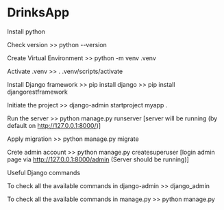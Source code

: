 # DrinksApp

Install python

Check version 
    >> python --version

Create Virtual Environment 
    >> python -m venv .venv

Activate .venv 
    >> . .venv/scripts/activate

Install Django framework
    >> pip install django
    >> pip install djangorestframework

Initiate the project 
    >> django-admin startproject myapp . 

Run the server
    >> python manage.py runserver
    [server will be running (by default on http://127.0.0.1:8000/)]

Apply migration
    >> python manage.py migrate

Crete admin account
    >> python manage.py createsuperuser
    [login admin page via http://127.0.0.1:8000/admin (Server should be running)]




Useful Django commands

To check all the available commands in django-admin
    >> django_admin

To check all the available commands in manage.py
    >> python manage.py
